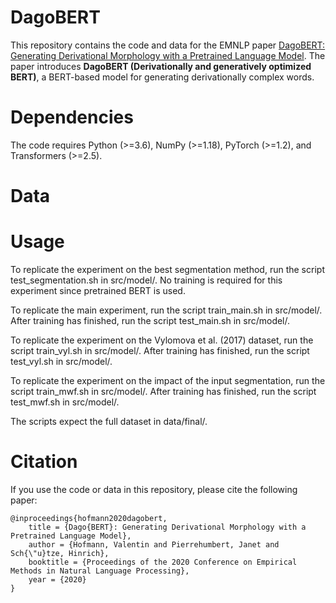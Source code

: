 # DagoBERT

This repository contains the code and data for the EMNLP paper [DagoBERT: Generating Derivational Morphology
with a Pretrained Language Model](https://www.aclweb.org/anthology/2020.emnlp-main.316.pdf). 
The paper introduces **DagoBERT (Derivationally and generatively optimized BERT)**, a BERT-based model for generating 
derivationally complex words.

# Dependencies

The code requires Python (>=3.6), NumPy (>=1.18), PyTorch (>=1.2), and Transformers (>=2.5).

# Data

# Usage

To replicate the experiment on the best segmentation method, run the script test_segmentation.sh in src/model/.
No training is required for this experiment since pretrained BERT is used.

To replicate the main experiment, run the script train_main.sh in src/model/.
After training has finished, run the script test_main.sh in src/model/.

To replicate the experiment on the Vylomova et al. (2017) dataset, run the script train_vyl.sh in src/model/.
After training has finished, run the script test_vyl.sh in src/model/.

To replicate the experiment on the impact of the input segmentation, run the script train_mwf.sh in src/model/.
After training has finished, run the script test_mwf.sh in src/model/.

The scripts expect the full dataset in data/final/.

# Citation

If you use the code or data in this repository, please cite the following paper:

```
@inproceedings{hofmann2020dagobert,
    title = {Dago{BERT}: Generating Derivational Morphology with a Pretrained Language Model},
    author = {Hofmann, Valentin and Pierrehumbert, Janet and Sch{\"u}tze, Hinrich},
    booktitle = {Proceedings of the 2020 Conference on Empirical Methods in Natural Language Processing},
    year = {2020}
}

```
